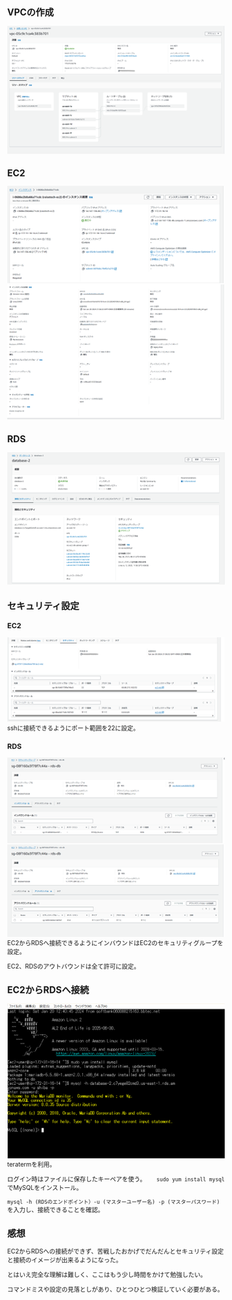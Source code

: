## VPCの作成
![01](lecture04-image/01.png)

## EC2
![02](lecture04-image/02.png)
![03](03.png/03.png)


## RDS
![05](lecture04-image/05.png)

## セキュリティ設定
### EC2
![04](lecture04-image/04.png)　　
sshに接続できるようにポート範囲を22に設定。　　

### RDS
![06](lecture04-image/06.png)
![07](lecture04-image/07.png)
EC2からRDSへ接続できるようにインバウンドはEC2のセキュリティグループを設定。　　

EC2、RDSのアウトバウンドは全て許可に設定。
## EC2からRDSへ接続
![08](lecture04-image/08.png)
teratermを利用。　　

ログイン時はファイルに保存したキーペアを使う。　　
`sudo yum install mysql`でMySQLをインストール。　　

`mysql -h (RDSのエンドポイント）-u (マスターユーザー名) -p (マスターパスワード)`を入力し、接続できることを確認。　　  


## 感想
EC2からRDSへの接続ができず、苦戦したおかげでだんだんとセキュリティ設定と接続のイメージが出来るようになった。　　

とはいえ完全な理解は難しく、ここはもう少し時間をかけて勉強したい。   

コマンドミスや設定の見落としがあり、ひとつひとつ検証していく必要がある。
